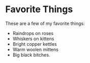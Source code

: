 # Favorite Things

These are a few of my favorite things:

- Raindrops on roses
- Whiskers on kittens
- Bright copper kettles
- Warm woolen mittens
- Big black bitches.
